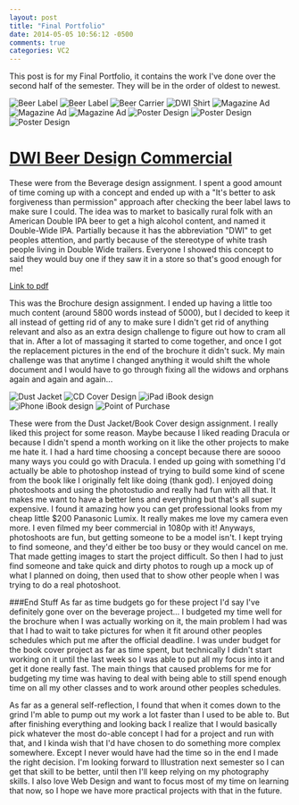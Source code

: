 ```yaml
---
layout: post
title: "Final Portfolio"
date: 2014-05-05 10:56:12 -0500
comments: true
categories: VC2
---
```

This post is for my Final Portfolio, it contains the work I've done over the second half of the semester.  They will be in the order of oldest to newest.


![Beer Label](/images/posts/beer_label_rev.jpg "Beer Label")
![Beer Label](/images/posts/beer_label_rev2.jpg "Beer Label")
![Beer Carrier](/images/posts/final_portfolio/beer_carrier3.jpg "Beer Carrier")
![DWI Shirt](/images/posts/final_portfolio/dwi_shirt.jpg "DWI Shirt")
![Magazine Ad](/images/posts/final_portfolio/magad1.jpg "Magazine Ad")
![Magazine Ad](/images/posts/final_portfolio/magad2.jpg "Magazine Ad")
![Magazine Ad](/images/posts/final_portfolio/magad3.jpg "Magazine Ad")
![Poster Design](/images/posts/final_portfolio/poster1.jpg "Poster Design")
![Poster Design](/images/posts/final_portfolio/poster2.jpg "Poster Design")
![Poster Design](/images/posts/final_portfolio/poster3.jpg "Poster Design")
<a class="fancybox fancybox-iframe" href="https://www.youtube.com/watch?v=TggS841i58w&hd=1"><h1 class="youtube">DWI Beer Design Commercial</h1></a>

These were from the Beverage design assignment.  I spent a good amount of time coming up with a concept and ended up with a "It's better to ask forgiveness than permission" approach after checking the beer label laws to make sure I could.  The idea was to market to basically rural folk with an American Double IPA beer to get a high alcohol content, and named it Double-Wide IPA.  Partially because it has the abbreviation "DWI" to get peoples attention, and partly because of the stereotype of white trash people living in Double Wide trailers.  Everyone I showed this concept to said they would buy one if they saw it in a store so that's good enough for me!

<a href="/images/posts/epsilon_history2.pdf">Link to pdf</a>

This was the Brochure design assignment.  I ended up having a little too much content (around 5800 words instead of 5000), but I decided to keep it all instead of getting rid of any to make sure I didn't get rid of anything relevant and also as an extra design challenge to figure out how to cram all that in.  After a lot of massaging it started to come together, and once I got the replacement pictures in the end of the brochure it didn't suck.  My main challenge was that anytime I changed anything it would shift the whole document and I would have to go through fixing all the widows and orphans again and again and again...

![Dust Jacket](/images/posts/dust_jacket2.jpg "Dust Jacket")
![CD Cover Design](/images/posts/cd_cover_design.jpg "CD Cover Design")
![iPad iBook design](/images/posts/final_portfolio/ipad-ibook.jpg "iPad iBook design")
![iPhone iBook design](/images/posts/final_portfolio/iphone-ibook.jpg "iPhone iBook design")
![Point of Purchase](/images/posts/final_portfolio/pop.jpg "Point of Purchase")

These were from the Dust Jacket/Book Cover design assignment.  I really liked this project for some reason.  Maybe because I liked reading Dracula or because I didn't spend a month working on it like the other projects to make me hate it.  I had a hard time choosing a concept because there are soooo many ways you could go with Dracula.  I ended up going with something I'd actually be able to photoshop instead of trying to build some kind of scene from the book like I originally felt like doing (thank god).  I enjoyed doing photoshoots and using the photostudio and really had fun with all that.  It makes me want to have a better lens and everything but that's all super expensive.  I found it amazing how you can get professional looks from my cheap little $200 Panasonic Lumix.  It really makes me love my camera even more.  I even filmed my beer commercial in 1080p with it!  Anyways, photoshoots are fun, but getting someone to be a model isn't.  I kept trying to find someone, and they'd either be too busy or they would cancel on me.  That made getting images to start the project difficult.  So then I had to just find someone and take quick and dirty photos to rough up a mock up of what I planned on doing, then used that to show other people when I was trying to do a real photoshoot.


###End Stuff
As far as time budgets go for these project I'd say I've definitely gone over on the beverage project...  I budgeted my time well for the brochure when I was actually working on it, the main problem I had was that I had to wait to take pictures for when it fit around other peoples schedules which put me after the official deadline.  I was under budget for the book cover project as far as time spent, but technically I didn't start working on it until the last week so I was able to put all my focus into it and get it done really fast.  The main things that caused problems for me for budgeting my time was having to deal with being able to still spend enough time on all my other classes and to work around other peoples schedules.

As far as a general self-reflection, I found that when it comes down to the grind I'm able to pump out my work a lot faster than I used to be able to.  But after finishing everything and looking back I realize that I would basically pick whatever the most do-able concept I had for a project and run with that, and I kinda wish that I'd have chosen to do something more complex somewhere.  Except I never would have had the time so in the end I made the right decision.  I'm looking forward to Illustration next semester so I can get that skill to be better, until then I'll keep relying on my photography skills.  I also love Web Design and want to focus most of my time on learning that now, so I hope we have more practical projects with that in the future.